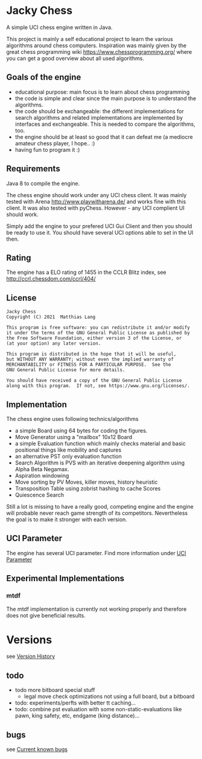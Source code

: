 # Jacky Chess

A simple UCI chess engine written in Java.

This project is mainly a self educational project to 
learn the various algorithms around chess computers. 
Inspiration was mainly given by the great chess programming wiki
https://www.chessprogramming.org/ where you can get a good overview about all used
algorithms.

## Goals of the engine

- educational purpose: main focus is to learn about chess programming
- the code is simple and clear since the main purpose is to understand the algorithms.
- the code should be exchangeable: the different implementations for search algorithms and
  related implementations are implemented by interfaces and exchangeable. This is needed to compare the algorithms, too.
- the engine should be at least so good that it can defeat me (a mediocre amateur chess player, I hope.. :)
- having fun to program it :)

## Requirements

Java 8 to compile the engine.

The chess engine should work under any UCI chess client.
It was mainly tested with Arena http://www.playwitharena.de/ 
and works fine with this client. It was also tested with pyChess. However - any UCI complient UI should work.

Simply add the engine to your prefered UCI Gui Client and then you should be ready to use it.
You should have several UCI options able to set in the UI then.

## Rating

The engine has a ELO rating of 1455 in the CCLR Blitz index, see http://ccrl.chessdom.com/ccrl/404/



## License

    Jacky Chess 
    Copyright (C) 2021  Matthias Lang

    This program is free software: you can redistribute it and/or modify
    it under the terms of the GNU General Public License as published by
    the Free Software Foundation, either version 3 of the License, or
    (at your option) any later version.

    This program is distributed in the hope that it will be useful,
    but WITHOUT ANY WARRANTY; without even the implied warranty of
    MERCHANTABILITY or FITNESS FOR A PARTICULAR PURPOSE.  See the
    GNU General Public License for more details.

    You should have received a copy of the GNU General Public License
    along with this program.  If not, see https://www.gnu.org/licenses/.

## Implementation

The chess engine uses following technics/algorithms 

- a simple Board using 64 bytes for coding the figures.
- Move Generator using a "mailbox" 10x12 Board  
- a simple Evaluation function which mainly checks material
and basic positional things like mobility and captures
- an alternative PST only evaluation function
- Search Algorithm is PVS with an iterative deepening algorithm using Alpha Beta Negamax.
- Aspiration windowing
- Move sorting by PV Moves, killer moves, history heuristic
- Transposition Table using zobrist hashing to cache Scores
- Quiescence Search



Still a lot is missing to have a really good, competing engine and the engine
will probable never reach game strength of its competitors.
Nevertheless the goal is to make it stronger with each version.

## UCI Parameter

The engine has several UCI parameter. Find more information under [UCI Parameter](docs/uciparameter.md)

           
## Experimental Implementations

### mtdf

The mtdf implementation is currently not working properly and therefore does not give beneficial results.


# Versions

see [Version History](docs/versionhistory.md)                     


## todo 
           
- todo more bitboard special stuff
  - legal move check optimizations not using a full board, but a bitboard
- todo: experiments/perfts with better tt caching...
- todo: combine pst evaluation with some non-static-evaluations like pawn, king safety, etc, endgame (king distance)...


## bugs

see [Current known bugs](docs/bugs.md)
